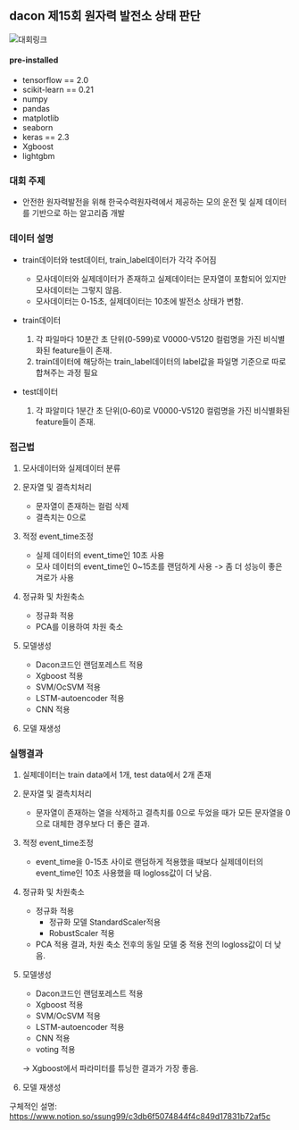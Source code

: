 ## dacon 제15회 원자력 발전소 상태 판단

![대회링크](https://dacon.io/competitions/official/235551/overview/)

#### pre-installed
- tensorflow == 2.0
- scikit-learn == 0.21
- numpy
- pandas
- matplotlib
- seaborn
- keras == 2.3 
- Xgboost
- lightgbm


### 대회 주제
- 안전한 원자력발전을 위해 한국수력원자력에서 제공하는 모의 운전 및 실제 데이터를 기반으로 하는 알고리즘 개발



### 데이터 설명
 - train데이터와 test데이터, train_label데이터가 각각 주어짐
      - 모사데이터와 실제데이터가 존재하고 실제데이터는 문자열이 포함되어 있지만 모사데이터는 그렇지 않음.
      - 모사데이터는 0-15초, 실제데이터는 10초에 발전소 상태가 변함.

 - train데이터
    1. 각 파일마다 10분간 초 단위(0-599)로 V0000-V5120 컬럼명을 가진 비식별화된 feature들이 존재.
    2. train데이터에 해당하는 train_label데이터의 label값을 파일명 기준으로 따로 합쳐주는 과정 필요

 - test데이터
    1. 각 파알미다 1분간 초 단위(0-60)로 V0000-V5120 컬럼명을 가진 비식별화된 feature들이 존재.


### 접근법
  1. 모사데이터와 실제데이터 분류

  2. 문자열 및 결측치처리
       - 문자열이 존재하는 컬럼 삭제
       - 결측치는 0으로 

  3. 적정 event_time조정
       - 실제 데이터의 event_time인 10초 사용
       - 모사 데이터의 event_time인 0~15초를 랜덤하게 사용
        -> 좀 더 성능이 좋은 겨로가 사용

  4. 정규화 및 차원축소
       - 정규화 적용
       - PCA를 이용하여 차원 축소

  5. 모델생성
       - Dacon코드인 랜덤포레스트 적용
       - Xgboost 적용
       - SVM/OcSVM 적용
       - LSTM-autoencoder 적용
       - CNN 적용

  6. 모델 재생성


 ### 실행결과
  1. 실제데이터는 train data에서 1개, test data에서 2개 존재

  2. 문자열 및 결측치처리
       - 문자열이 존재하는 열을 삭제하고 결측치를 0으로 두었을 때가 모든 문자열을 0으로 대체한 경우보다 더 좋은 결과.

  3. 적정 event_time조정
       - event_time을 0-15초 사이로 랜덤하게 적용했을 때보다 실제데이터의 event_time인 10초 사용했을 때 logloss값이 더 낮음.

  4. 정규화 및 차원축소
       - 정규화 적용
           - 정규화 모델 StandardScaler적용
           - RobustScaler 적용
       - PCA 적용 결과, 
         차원 축소 전후의 동일 모델 중 적용 전의 logloss값이 더 낮음. 

  5. 모델생성
       - Dacon코드인 랜덤포레스트 적용
       - Xgboost 적용
       - SVM/OcSVM 적용
       - LSTM-autoencoder 적용
       - CNN 적용
       - voting 적용
       
       -> Xgboost에서 파라미터를 튜닝한 결과가 가장 좋음.

  6. 모델 재생성

구체적인 설명: https://www.notion.so/ssung99/c3db6f5074844f4c849d17831b72af5c
